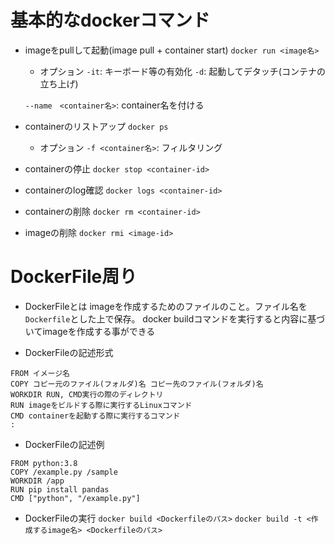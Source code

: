 # 基本的なdockerコマンド
- imageをpullして起動(image pull + container start)
```docker run <image名>```
    - オプション
    ```-it```: キーボード等の有効化
    ```-d```: 起動してデタッチ(コンテナの立ち上げ)

    ```--name　<container名>```: container名を付ける

- containerのリストアップ
```docker ps```
    - オプション
        ```-f <container名>```: フィルタリング

- containerの停止
```docker stop <container-id>```

- containerのlog確認
```docker logs <container-id>```

- containerの削除
```docker rm <container-id>```

- imageの削除
```docker rmi <image-id>```

# DockerFile周り
- DockerFileとは
imageを作成するためのファイルのこと。ファイル名を`Dockerfile`とした上で保存。
docker buildコマンドを実行すると内容に基づいてimageを作成する事ができる

- DockerFileの記述形式
```
FROM イメージ名
COPY コピー元のファイル(フォルダ)名 コピー先のファイル(フォルダ)名
WORKDIR RUN, CMD実行の際のディレクトリ
RUN imageをビルドする際に実行するLinuxコマンド
CMD containerを起動する際に実行するコマンド
:
```
- DockerFileの記述例
```
FROM python:3.8
COPY /example.py /sample
WORKDIR /app
RUN pip install pandas
CMD ["python", "/example.py"]
```

- DockerFileの実行
```docker build <Dockerfileのパス>```
```docker build -t <作成するimage名> <Dockerfileのパス>```